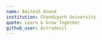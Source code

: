 ```yaml
---
name: Amitesh Anand 
institution: Chandigarh University 
quote: Learn & Grow Together 
github_user: Astrodevil
---
```

